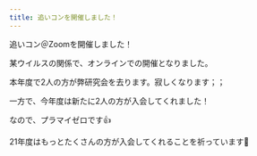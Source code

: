 ```yaml
---
title: 追いコンを開催しました！
---
```


追いコン＠Zoomを開催しました！

某ウイルスの関係で、オンラインでの開催となりました。

本年度で2人の方が弊研究会を去ります。寂しくなります；；

一方で、今年度は新たに2人の方が入会してくれました！

なので、プラマイゼロです👍

21年度はもっとたくさんの方が入会してくれることを祈っています🙏